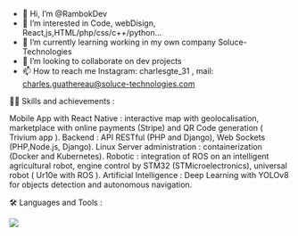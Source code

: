 - 👋 Hi, I’m @RambokDev
- 👀 I’m interested in Code, webDisign, React,js,HTML/php/css/c++/python...
- 🌱 I’m currently learning working in my own company Soluce-Technologies
- 💞️ I’m looking to collaborate on dev projects 
- 📫 How to reach me Instagram: charlesgte_31 , mail: charles.guathereau@soluce-technologies.com

👨‍💻 Skills and achievements :

Mobile App with React Native : interactive map with geolocalisation, marketplace with online payments (Stripe) and QR Code generation ( Trivium app ).
Backend : API RESTful (PHP and Django), Web Sockets (PHP,Node.js, Django).
Linux Server administration : containerization (Docker and Kubernetes).
Robotic : integration of ROS on an intelligent agricultural robot, engine control by STM32 (STMicroelectronics), universal robot ( Ur10e with ROS ).
Artificial Intelligence : Deep Learning with YOLOv8 for objects detection and autonomous navigation.


🛠️ Languages and Tools :

<p align="left">
  <a href="https://skillicons.dev">
    <img src="https://skillicons.dev/icons?i=git,kubernetes,docker,cs,vim,ae,ps,androidstudio,arduino,bash,html,css,js,django,electron,express,flask,github,gitlab,grafana,linux,mysql,nodejs,postman,prometheus,py,qt,raspberrypi,react,ts,vite,redux,ros" />
  </a>
</p>
